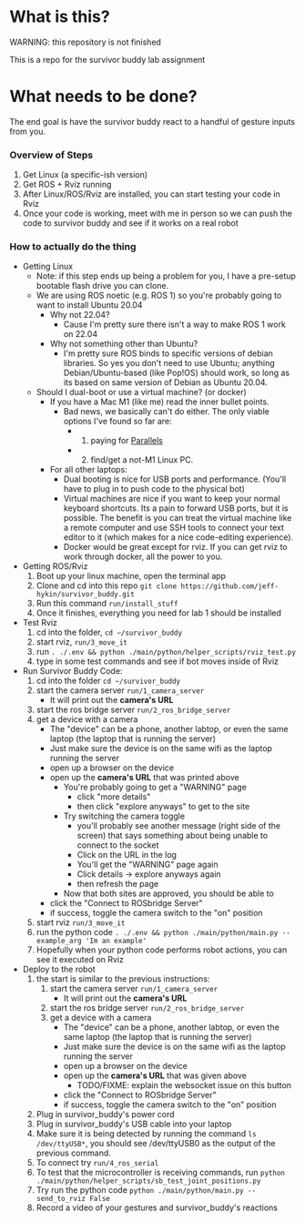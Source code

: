 # What is this?

WARNING: this repository is not finished

This is a repo for the survivor buddy lab assignment


# What needs to be done?

The end goal is have the survivor buddy react to a handful of gesture inputs from you.

### Overview of Steps

1. Get Linux (a specific-ish version)
2. Get ROS + Rviz running
3. After Linux/ROS/Rviz are installed, you can start testing your code in Rviz
4. Once your code is working, meet with me in person so we can push the code to survivor buddy and see if it works on a real robot

### How to actually do the thing

- Getting Linux
    - Note: if this step ends up being a problem for you, I have a pre-setup bootable flash drive you can clone.
    - We are using ROS noetic (e.g. ROS 1) so you're probably going to want to install Ubuntu 20.04
        - Why not 22.04?
            - Cause I'm pretty sure there isn't a way to make ROS 1 work on 22.04
        - Why not something other than Ubuntu?
            - I'm pretty sure ROS binds to specific versions of debian libraries. So yes you don't need to use Ubuntu; anything Debian/Ubuntu-based (like Pop!OS) should work, so long as its based on same version of Debian as Ubuntu 20.04.
    - Should I dual-boot or use a virtual machine? (or docker)
        - If you have a Mac M1 (like me) read the inner bullet points.
            - Bad news, we basically can't do either. The only viable options I've found so far are:
                - 1. paying for [Parallels](https://www.parallels.com/)
                - 2. find/get a not-M1 Linux PC.
        - For all other laptops:
            - Dual booting is nice for USB ports and performance. (You'll have to plug in to push code to the physical bot)
            - Virtual machines are nice if you want to keep your normal keyboard shortcuts. Its a pain to forward USB ports, but it is possible. The benefit is you can treat the virtual machine like a remote computer and use SSH tools to connect your text editor to it (which makes for a nice code-editing experience).
            - Docker would be great except for rviz. If you can get rviz to work through docker, all the power to you.
- Getting ROS/Rviz
    1. Boot up your linux machine, open the terminal app
    2. Clone and cd into this repo `git clone https://github.com/jeff-hykin/survivor_buddy.git`
    3. Run this command `run/install_stuff`
    4. Once it finishes, everything you need for lab 1 should be installed
- Test Rviz
    1. cd into the folder, `cd ~/survivor_buddy`
    2. start rviz, `run/3_move_it`
    3. run `. ./.env && python ./main/python/helper_scripts/rviz_test.py`
    4. type in some test commands and see if bot moves inside of Rviz
- Run Survivor Buddy Code:
    1. cd into the folder `cd ~/survivor_buddy`
    2. start the camera server `run/1_camera_server`
        - It will print out the **camera's URL**
    3. start the ros bridge server `run/2_ros_bridge_server`
    4. get a device with a camera
        - The "device" can be a phone, another labtop, or even the same laptop (the laptop that is running the server)
        - Just make sure the device is on the same wifi as the laptop running the server
        - open up a browser on the device
        - open up the **camera's URL** that was printed above
            - You're probably going to get a "WARNING" page
                - click "more details"
                - then click "explore anyways" to get to the site
            - Try switching the camera toggle
                - you'll probably see another message (right side of the screen) that says something about being unable to connect to the socket
                - Click on the URL in the log
                - You'll get the "WARNING" page again
                - Click details -> explore anyways again
                - then refresh the page
            - Now that both sites are approved, you should be able to 
        - click the "Connect to ROSbridge Server"
        - if success, toggle the camera switch to the "on" position
    5. start rviz `run/3_move_it`
    6. run the python code `. ./.env && python ./main/python/main.py --example_arg 'Im an example'`
    7. Hopefully when your python code performs robot actions, you can see it executed on Rviz
- Deploy to the robot
    1. the start is similar to the previous instructions:
        1. start the camera server `run/1_camera_server`
            - It will print out the **camera's URL**
        2. start the ros bridge server `run/2_ros_bridge_server`
        3. get a device with a camera
            - The "device" can be a phone, another labtop, or even the same laptop (the laptop that is running the server)
            - Just make sure the device is on the same wifi as the laptop running the server
            - open up a browser on the device
            - open up the **camera's URL** that was given above
                - TODO/FIXME: explain the websocket issue on this button
            - click the "Connect to ROSbridge Server"
            - if success, toggle the camera switch to the "on" position
    2. Plug in survivor_buddy's power cord
    3. Plug in survivor_buddy's USB cable into your laptop
    4. Make sure it is being detected by running the command `ls /dev/ttyUSB*`, you should see /dev/ttyUSB0 as the output of the previous command.
    5. To connect try `run/4_ros_serial`
    6. To test that the microcontroller is receiving commands, run `python ./main/python/helper_scripts/sb_test_joint_positions.py`
    7. Try run the python code `python ./main/python/main.py --send_to_rviz False`
    8. Record a video of your gestures and survivor_buddy's reactions